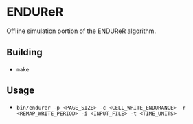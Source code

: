 # ENDUReR

Offline simulation portion of the ENDUReR algorithm.

## Building
- `make`

## Usage
- `bin/endurer -p <PAGE_SIZE> -c <CELL_WRITE_ENDURANCE> -r <REMAP_WRITE_PERIOD> -i <INPUT_FILE> -t <TIME_UNITS>`
